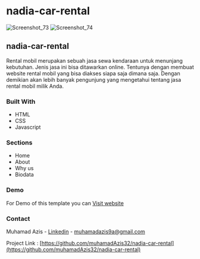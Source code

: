 # nadia-car-rental
![Screenshot_73](https://user-images.githubusercontent.com/88225954/176955038-564e36ff-aac2-4aaa-a616-29b8ed2290c5.png)
![Screenshot_74](https://user-images.githubusercontent.com/88225954/176955029-a748e537-4b14-4545-81e0-76178e7adb53.png)


## nadia-car-rental

Rental mobil merupakan sebuah jasa sewa kendaraan untuk menunjang kebutuhan. Jenis jasa ini bisa ditawarkan online. Tentunya dengan membuat website rental mobil yang bisa diakses siapa saja dimana saja. Dengan demikian akan lebih banyak pengunjung yang mengetahui tentang jasa rental mobil milik Anda.

### Built With

- HTML
- CSS
- Javascript

### Sections

- Home
- About
- Why us
- Biodata

### Demo

For Demo of this template you can [Visit website](https://nadia-car-rental.netlify.app/)

### Contact

Muhamad Azis - [Linkedin](https://www.linkedin.com/in/muhamadazis32/) - muhamadazis9a@gmail.com

Project Link : [https://github.com/muhamadAzis32/nadia-car-rental](https://github.com/muhamadAzis32/nadia-car-rental)
